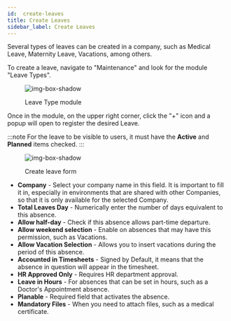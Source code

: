 ```yaml
---
id:  create-leaves
title: Create Leaves
sidebar_label: Create Leaves
---
```


Several types of leaves can be created in a company, such as Medical Leave, Maternity Leave, Vacations, among others.

To create a leave, navigate to "Maintenance" and look for the module "Leave Types".

<figure>

![img-box-shadow](/img/university/maintenance/created_leaves1.png)
<figcaption>Leave Type module</figcaption>
</figure>

Once in the module, on the upper right corner, click the "+" icon and a popup will open to register the desired Leave.

 
:::note
For the leave to be visible to users, it must have the **Active** and **Planned** items checked.
:::

<figure>

![img-box-shadow](/img/university/maintenance/created_leaves2.png)
<figcaption>Create leave form</figcaption>
</figure>

- **Company** - Select your company name in this field. It is important to fill it in, especially in environments that are shared with other Companies, so that it is only available for the selected Company.
- **Total Leaves Day** - Numerically enter the number of days equivalent to this absence. 
- **Allow half-day** - Check if this absence allows part-time departure. 
- **Allow weekend selection** - Enable on absences that may have this permission, such as Vacations.
- **Allow Vacation Selection** - Allows you to insert vacations during the period of this absence.
- **Accounted in Timesheets** - Signed by Default, it means that the absence in question will appear in the timesheet.
- **HR Approved Only** - Requires HR department approval.
- **Leave in Hours** - For absences that can be set in hours, such as a Doctor's Appointment absence.
- **Planable** - Required field that activates the absence.
- **Mandatory Files** - When you need to attach files, such as a medical certificate.